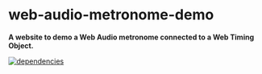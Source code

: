 # web-audio-metronome-demo

**A website to demo a Web Audio metronome connected to a Web Timing Object.**

[![dependencies](https://img.shields.io/david/chrisguttandin/web-audio-metronome-demo.svg?style=flat-square)](https://github.com/chrisguttandin/web-audio-metronome-demo/network/dependencies)

